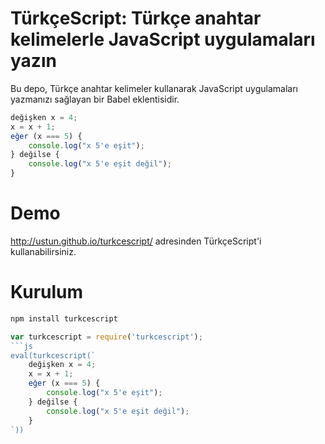 # TürkçeScript: Türkçe anahtar kelimelerle JavaScript uygulamaları yazın

Bu depo, Türkçe anahtar kelimeler kullanarak JavaScript uygulamaları yazmanızı sağlayan bir Babel eklentisidir.


```js
değişken x = 4;
x = x + 1;
eğer (x === 5) {
    console.log("x 5'e eşit");
} değilse {
    console.log("x 5'e eşit değil");
}
```


# Demo

http://ustun.github.io/turkcescript/ adresinden TürkçeScript'i kullanabilirsiniz.


# Kurulum

```bash
npm install turkcescript
```

```js
var turkcescript = require('turkcescript');
```js
eval(turkcescript(`
    değişken x = 4;
    x = x + 1;
    eğer (x === 5) {
        console.log("x 5'e eşit");
    } değilse {
        console.log("x 5'e eşit değil");
    }
`))
```
